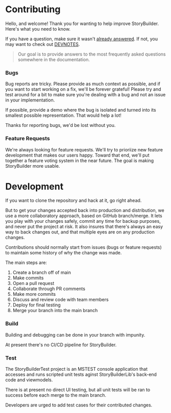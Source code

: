 # Contributing

Hello, and welcome! Thank you for wanting to help improve StoryBuilder. Here's what you need to know.

If you have a question, make sure it wasn't [already answered][1]. If not, you may want to check out [DEVNOTES][2].

> Our goal is to provide answers to the most frequently asked questions somewhere in the documentation.

### Bugs

Bug reports are tricky. Please provide as much context as possible, and if you want to start working on a fix, we'll be forever grateful! Please try and test around for a bit to make sure you're dealing with a bug and not an issue in your implementation.

If possible, provide a demo where the bug is isolated and turned into its smallest possible representation. That would help a lot!

Thanks for reporting bugs, we'd be lost without you.

### Feature Requests

We're always looking for feature requests. We'll try to prioriize new feature development that makes our users happy.
Toward that end, we'll put together a feature voting system in the near future. 
The goal is making StoryBuilder more usable.

# Development

If you want to clone the repository and hack at it, go right ahead. 

But to get your changes accepted back into production and distribution, 
we use a more collaboratory approach, based on GitHub branch/merge. 
It lets you play with your changes safely, commit any time for backup
purposes, and never put the project at risk. It also insures that there's
always an easy way to back changes out, and that multiple
eyes are on any production changes.

Contributions should normally start from issues (bugs or feature requests)
to maintain some history of why the change was made.

The main steps are:

1. Create a branch off of main
2. Make commits
3. Open a pull request
4. Collaborate through PR comments
5. Make more commits
6. Discuss and review code with team members
7. Deploy for final testing
8. Merge your branch into the main branch

### Build

Building and debugging can be done in your branch with impunity. 

At present there's no CI/CD pipeline for StoryBuilder. 


### Test

The StoryBuilderTest project is an MSTEST console application that accesses and runs
scripted unit tests aginst StoryBuilderLib's back-end code and viewmodels. 

There is at present no direct UI testing, but all unit tests will be ran to success
before each merge to the main branch.

Developers are urged to add test cases for their contributed changes. 

[1]: https://github.com/terrycox/StoryBuilder-2/issues
[2]: http://https://github.com/terrycox/StoryBuilder-2/tree/master/docs/DEVNOTES.md
